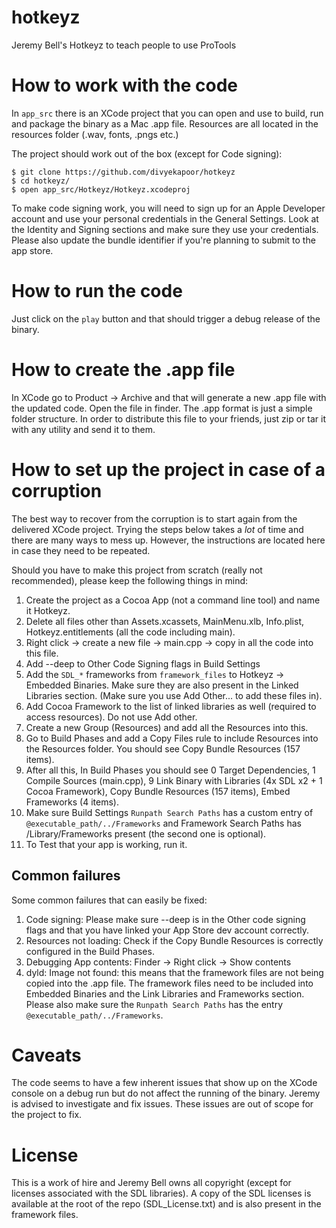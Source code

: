 # hotkeyz
Jeremy Bell's Hotkeyz to teach people to use ProTools

# How to work with the code

In `app_src` there is an XCode project that you can open and use to build, run and package the binary as a Mac .app file.
Resources are all located in the resources folder (.wav, fonts, .pngs etc.)

The project should work out of the box (except for Code signing):

    $ git clone https://github.com/divyekapoor/hotkeyz
    $ cd hotkeyz/
    $ open app_src/Hotkeyz/Hotkeyz.xcodeproj

To make code signing work, you will need to sign up for an Apple Developer account and use your personal credentials in the General Settings. Look at the Identity and Signing sections and make sure they use your credentials. Please also update the bundle identifier if you're planning to submit to the app store.

# How to run the code

Just click on the `play` button and that should trigger a debug release of the binary.

# How to create the .app file

In XCode go to Product -> Archive and that will generate a new .app file with the updated code. Open the file in finder.
The .app format is just a simple folder structure. In order to distribute this
file to your friends, just zip or tar it with any utility and send it to them.


# How to set up the project in case of a corruption

The best way to recover from the corruption is to start again from the delivered XCode project. Trying the steps below takes a *lot* of time and there are many ways to mess up. However, the instructions are located here in case they need to be repeated.

Should you have to make this project from scratch (really not recommended), please keep the following things in mind:
1. Create the project as a Cocoa App (not a command line tool) and name it Hotkeyz.
1. Delete all files other than Assets.xcassets, MainMenu.xlb, Info.plist, Hotkeyz.entitlements (all the code including main).
1. Right click -> create a new file -> main.cpp -> copy in all the code into this file.
1. Add --deep to Other Code Signing flags in Build Settings
1. Add the `SDL_*` frameworks from `framework_files` to Hotkeyz -> Embedded Binaries. Make sure they are also present in the Linked Libraries section. (Make sure you use Add Other... to add these files in).
1. Add Cocoa Framework to the list of linked libraries as well (required to access resources). Do not use Add other.
1. Create a new Group (Resources) and add all the Resources into this.
1. Go to Build Phases and add a Copy Files rule to include Resources into the Resources folder. You should see Copy Bundle Resources (157 items).
1. After all this, In Build Phases you should see 0 Target Dependencies, 1 Compile Sources (main.cpp), 9 Link Binary with Libraries (4x SDL x2 + 1 Cocoa Framework), Copy Bundle Resources (157 items), Embed Frameworks (4 items).
1. Make sure Build Settings `Runpath Search Paths` has a custom entry of `@executable_path/../Frameworks` and Framework Search Paths has /Library/Frameworks present (the second one is optional).
1. To Test that your app is working, run it.

## Common failures

Some common failures that can easily be fixed:
1. Code signing: Please make sure --deep is in the Other code signing flags and that you have linked your App Store dev account correctly.
1. Resources not loading: Check if the Copy Bundle Resources is correctly configured in the Build Phases.
1. Debugging App contents: Finder -> Right click -> Show contents
1. dyld: Image not found: this means that the framework files are not being copied into the .app file. The framework files need to be included into Embedded Binaries and the Link Libraries and Frameworks section. Please also make sure the `Runpath Search Paths` has the entry `@executable_path/../Frameworks`.

# Caveats

The code seems to have a few inherent issues that show up on the XCode console
on a debug run but do not affect the running of the binary. Jeremy is advised
to investigate and fix issues. These issues are out of scope for the project to
fix.

# License

This is a work of hire and Jeremy Bell owns all copyright (except for licenses associated with the SDL libraries).
A copy of the SDL licenses is available at the root of the repo (SDL_License.txt) and is also present in the framework files.
